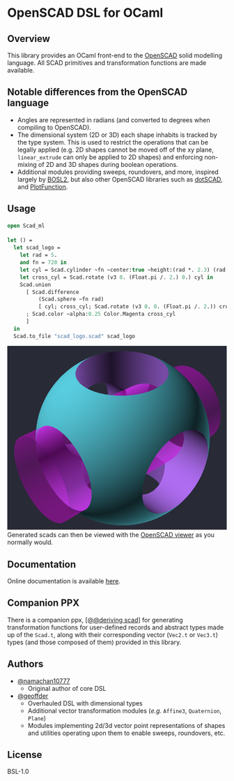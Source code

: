 # OpenSCAD DSL for OCaml

## Overview

This library provides an OCaml front-end to the
[OpenSCAD](https://openscad.org/) solid modelling language. All SCAD primitives
and transformation functions are made available.

## Notable differences from the OpenSCAD language

- Angles are represented in radians (and converted to degrees when compiling to
  OpenSCAD).
- The dimensional system (2D or 3D) each shape inhabits is tracked by the type
  system. This is used to restrict the operations that can be legally applied
  (e.g. 2D shapes cannot be moved off of the xy plane, `linear_extrude` can only
  be applied to 2D shapes) and enforcing non-mixing of 2D and 3D shapes during
  boolean operations.
- Additional modules providing sweeps, roundovers, and more, inspired largely by
  [BOSL2](https://github.com/revarbat/BOSL2), but also other OpenSCAD libraries such
  as [dotSCAD](https://github.com/JustinSDK/dotSCAD/tree/master/src), and
  [PlotFunction](https://github.com/rcolyer/plot-function).

## Usage

``` ocaml
open Scad_ml

let () =
  let scad_logo =
    let rad = 5.
    and fn = 720 in
    let cyl = Scad.cylinder ~fn ~center:true ~height:(rad *. 2.3) (rad /. 2.) in
    let cross_cyl = Scad.rotate (v3 0. (Float.pi /. 2.) 0.) cyl in
    Scad.union
      [ Scad.difference
          (Scad.sphere ~fn rad)
          [ cyl; cross_cyl; Scad.rotate (v3 0. 0. (Float.pi /. 2.)) cross_cyl ]
      ; Scad.color ~alpha:0.25 Color.Magenta cross_cyl
      ]
  in
  Scad.to_file "scad_logo.scad" scad_logo
```

![OpenSCAD logo](docs/assets/scad_logo.png)
Generated scads can then be viewed with the [OpenSCAD
viewer](https://openscad.org/downloads.html) as you normally would.

## Documentation

Online documentation is available
[here](https://geoffder.github.io/scad-ml/scad_ml/index.html).

## Companion PPX

There is a companion ppx, [\[@@deriving
scad\]](https://github.com/geoffder/ppx_deriving_scad) for generating
transformation functions for user-defined records and abstract types made up of
the `Scad.t`, along with their corresponding vector (`Vec2.t` or `Vec3.t`) types
(and those composed of them) provided in this library.

## Authors

- [@namachan10777](https://github.com/namachan10777)
  - Original author of core DSL
- [@geoffder](https://github.com/geoffder)
  - Overhauled DSL with dimensional types
  - Additional vector transformation modules (*e.g.* `Affine3`, `Quaternion`, `Plane`)
  - Modules implementing 2d/3d vector point representations of shapes and
    utilities operating upon them to enable sweeps, roundovers, etc.

## License

BSL-1.0
